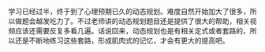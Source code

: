 学习已经过半，终于到了心理预期已久的动态规划。难度自然开始加大了很多，所以做题会越发吃力了。不过老师讲的动态规划题目还是提供了很大的帮助，相关视频应该还需要反复多看几遍。话说回来，动态规划也是有相关定式或者套路的，所以还是不断地练习这些套路，形成肌肉式的记忆，才会有更大的提高吧。